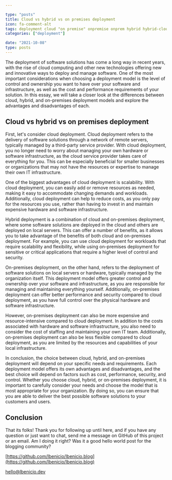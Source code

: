```yaml
---

type: "posts"
title: Cloud vs hybrid vs on premises deployment
icon: fa-comment-alt
tags: deployment cloud "on premise" onpremise onprem hybrid hybrid-cloud
categories: ["deployment"]

date: "2021-10-08"
type: posts
---
```




The deployment of software solutions has come a long way in recent years, with the rise of cloud computing and other new technologies offering new and innovative ways to deploy and manage software. One of the most important considerations when choosing a deployment model is the level of control and ownership you want to have over your software and infrastructure, as well as the cost and performance requirements of your solution. In this essay, we will take a closer look at the differences between cloud, hybrid, and on-premises deployment models and explore the advantages and disadvantages of each.
## Cloud vs hybrid vs on premises deployment

First, let's consider cloud deployment. Cloud deployment refers to the delivery of software solutions through a network of remote servers, typically managed by a third-party service provider. With cloud deployment, you no longer need to worry about managing your own hardware or software infrastructure, as the cloud service provider takes care of everything for you. This can be especially beneficial for smaller businesses or organizations that may not have the resources or expertise to manage their own IT infrastructure.

One of the biggest advantages of cloud deployment is scalability. With cloud deployment, you can easily add or remove resources as needed, making it easy to accommodate changing demands and workloads. Additionally, cloud deployment can help to reduce costs, as you only pay for the resources you use, rather than having to invest in and maintain expensive hardware and software infrastructure.

Hybrid deployment is a combination of cloud and on-premises deployment, where some software solutions are deployed in the cloud and others are deployed on local servers. This can offer a number of benefits, as it allows you to take advantage of the benefits of both cloud and on-premises deployment. For example, you can use cloud deployment for workloads that require scalability and flexibility, while using on-premises deployment for sensitive or critical applications that require a higher level of control and security.

On-premises deployment, on the other hand, refers to the deployment of software solutions on local servers or hardware, typically managed by the organization itself. This deployment model offers greater control and ownership over your software and infrastructure, as you are responsible for managing and maintaining everything yourself. Additionally, on-premises deployment can offer better performance and security compared to cloud deployment, as you have full control over the physical hardware and software infrastructure.

However, on-premises deployment can also be more expensive and resource-intensive compared to cloud deployment. In addition to the costs associated with hardware and software infrastructure, you also need to consider the cost of staffing and maintaining your own IT team. Additionally, on-premises deployment can also be less flexible compared to cloud deployment, as you are limited by the resources and capabilities of your local infrastructure.

In conclusion, the choice between cloud, hybrid, and on-premises deployment will depend on your specific needs and requirements. Each deployment model offers its own advantages and disadvantages, and the best choice will depend on factors such as cost, performance, security, and control. Whether you choose cloud, hybrid, or on-premises deployment, it is important to carefully consider your needs and choose the model that is most appropriate for your organization. By doing so, you can ensure that you are able to deliver the best possible software solutions to your customers and users.

## Conclusion

That its folks! Thank you for following up until here, and if you have any question or just want to chat, send me a message on GitHub of this project or an email. Am I doing it right? Was it a good hello world post for the blogging community?

[https://github.com/lbenicio/lbenicio.blog](https://github.com/lbenicio/lbenicio.blog)

[hello@lbenicio.dev](mailto:hello@lbenicio.dev)